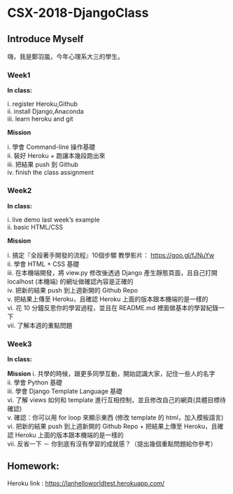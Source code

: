# CSX-2018-DjangoClass

## Introduce Myself

嗨，我是鄭羽嵐，今年心理系大三的學生。

### Week1

**In class:**

i. register Heroku,Github \
ii. install Django,Anaconda\
iii. learn heroku and git

**Mission**

i. 學會 Command-line 操作基礎\
ii. 裝好 Heroku + 跑讓本幾段跑出來\
iii. 把結果 push 到 Github\
iv. finish the class assignment

### Week2

**In class:**

i. live demo last week’s example\
ii. basic HTML/CSS

**Mission**

i. 搞定『全段著手開發的流程』10個步驟
   教學影片： https://goo.gl/fJNuYw \
ii. 學會 HTML + CSS 基礎\
iii. 在本機端開發，將 view.py 修改後透過 Django 產生靜態頁面，且自己打開 localhost (本機端) 的網址做確認內容是正確的\
iv. 把新的結果 push 到上週新開的 Github Repo\
v. 把結果上傳至 Heroku，且確認 Heroku 上面的版本跟本機端的是一樣的\
vi. 花 10 分鐘反思你的學習過程，並且在 README.md 裡面做基本的學習紀錄一下\
vii. 了解本週的重點問題

### Week3

**In class:**


**Mission**
i. 共學的時候，跟更多同學互動，開始認識大家，記住一些人的名字\
ii. 學會 Python 基礎\
iii. 學會 Django Template Language 基礎\
vi. 了解 views 如何和 template 進行互相控制，並且修改自己的網頁(具體目標待確認)\
v. 確認：你可以用 for loop 來顯示東西 (修改 template 的 html，加入模板語言)\
vi. 把新的結果 push 到上週新開的 Github Repo + 把結果上傳至 Heroku，且確認 Heroku 上面的版本跟本機端的是一樣的\
vii. 反省一下 － 你到底有沒有學習的成就感？（提出幾個重點問題給你參考）


## Homework:

Heroku link : https://lanhelloworldtest.herokuapp.com/
